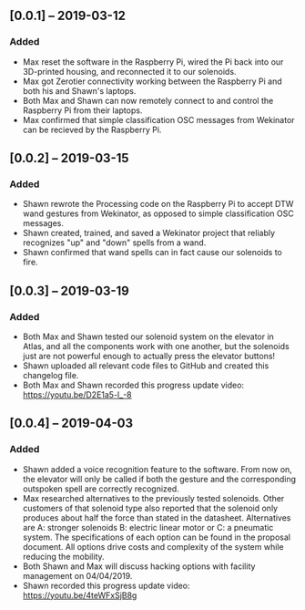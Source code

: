 ## [0.0.1] – 2019-03-12
### Added
 - Max reset the software in the Raspberry Pi, wired the Pi back into our 3D-printed housing, and reconnected it to our solenoids.
 - Max got Zerotier connectivity working between the Raspberry Pi and both his and Shawn's laptops.
 - Both Max and Shawn can now remotely connect to and control the Raspberry Pi from their laptops.
 - Max confirmed that simple classification OSC messages from Wekinator can be recieved by the Raspberry Pi.
 
## [0.0.2] – 2019-03-15
### Added
 - Shawn rewrote the Processing code on the Raspberry Pi to accept DTW wand gestures from Wekinator, as opposed to simple classification OSC messages.
 - Shawn created, trained, and saved a Wekinator project that reliably recognizes "up" and "down" spells from a wand. 
 - Shawn confirmed that wand spells can in fact cause our solenoids to fire.
 
## [0.0.3] – 2019-03-19
### Added
 - Both Max and Shawn tested our solenoid system on the elevator in Atlas, and all the components work with one another, but the solenoids just are not powerful enough to actually press the elevator buttons!
 - Shawn uploaded all relevant code files to GitHub and created this changelog file.
 - Both Max and Shawn recorded this progress update video: https://youtu.be/D2E1a5-l_-8

## [0.0.4] – 2019-04-03
### Added
 - Shawn added a voice recognition feature to the software. From now on, the elevator will only be called if both the gesture and the corresponding outspoken spell are correctly recognized. 
 - Max researched alternatives to the previously tested solenoids. Other customers of that solenoid type also reported that the solenoid only produces about half the force than stated in the datasheet. Alternatives are A: stronger solenoids B: electric linear motor or C: a pneumatic system. The specifications of each option can be found in the proposal document. All options drive costs and complexity of the system while reducing the mobility.
 - Both Shawn and Max will discuss hacking options with facility management on 04/04/2019.
 - Shawn recorded this progress update video: https://youtu.be/4teWFxSjB8g
